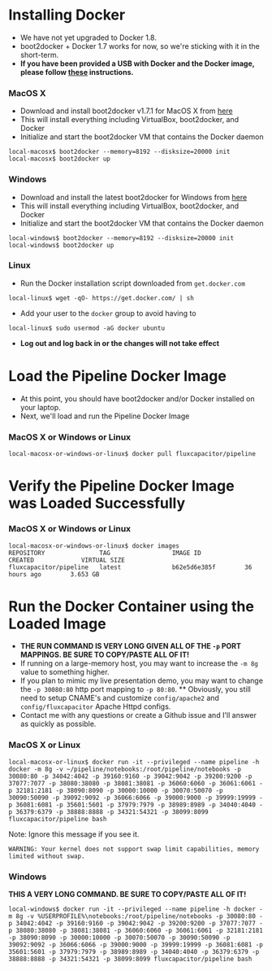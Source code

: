 # Installing Docker
* We have not yet upgraded to Docker 1.8.  
* boot2docker + Docker 1.7 works for now, so we're sticking with it in the short-term.
* **If you have been provided a USB with Docker and the Docker image, please follow [these](https://github.com/fluxcapacitor/pipeline/wiki/Install-Docker-and-Load-the-Docker-Image-from-USB) instructions.**

### MacOS X
* Download and install boot2docker v1.7.1 for MacOS X from [here](https://github.com/boot2docker/osx-installer/releases/tag/v1.7.1)
* This will install everything including VirtualBox, boot2docker, and Docker
* Initialize and start the boot2docker VM that contains the Docker daemon
```
local-macosx$ boot2docker --memory=8192 --disksize=20000 init
local-macosx$ boot2docker up
```

### Windows
* Download and install the latest boot2docker for Windows from [here](https://github.com/boot2docker/windows-installer/releases/tag/v1.7.1)
* This will install everything including VirtualBox, boot2docker, and Docker
* Initialize and start the boot2docker VM that contains the Docker daemon
```
local-windows$ boot2docker --memory=8192 --disksize=20000 init
local-windows$ boot2docker up
```

### Linux
* Run the Docker installation script downloaded from `get.docker.com`
```
local-linux$ wget -qO- https://get.docker.com/ | sh
```
* Add your user to the `docker` group to avoid having to 
```
local-linux$ sudo usermod -aG docker ubuntu
```
* **Log out and log back in or the changes will not take effect**

# Load the Pipeline Docker Image 
* At this point, you should have boot2docker and/or Docker installed on your laptop.
* Next, we'll load and run the Pipeline Docker Image

### MacOS X or Windows or Linux
```
local-macosx-or-windows-or-linux$ docker pull fluxcapacitor/pipeline
``` 

# Verify the Pipeline Docker Image was Loaded Successfully
### MacOS X or Windows or Linux
```
local-macosx-or-windows-or-linux$ docker images
REPOSITORY               TAG                 IMAGE ID            CREATED             VIRTUAL SIZE
fluxcapacitor/pipeline   latest              b62e5d6e385f        36 hours ago        3.653 GB
```

# Run the Docker Container using the Loaded Image
* **THE RUN COMMAND IS VERY LONG GIVEN ALL OF THE `-p` PORT MAPPINGS.  BE SURE TO COPY/PASTE ALL OF IT!**
* If running on a large-memory host, you may want to increase the `-m 8g` value to something higher.
* If you plan to mimic my live presentation demo, you may want to change the `-p 30080:80` http port mapping to `-p 80:80`.
** Obviously, you still need to setup CNAME's and customize `config/apache2` and `config/fluxcapacitor` Apache Httpd configs.
* Contact me with any questions or create a Github issue and I'll answer as quickly as possible.

### MacOS X or Linux
```
local-macosx-or-linux$ docker run -it --privileged --name pipeline -h docker -m 8g -v ~/pipeline/notebooks:/root/pipeline/notebooks -p 30080:80 -p 34042:4042 -p 39160:9160 -p 39042:9042 -p 39200:9200 -p 37077:7077 -p 38080:38080 -p 38081:38081 -p 36060:6060 -p 36061:6061 -p 32181:2181 -p 38090:8090 -p 30000:10000 -p 30070:50070 -p 30090:50090 -p 39092:9092 -p 36066:6066 -p 39000:9000 -p 39999:19999 -p 36081:6081 -p 35601:5601 -p 37979:7979 -p 38989:8989 -p 34040:4040 -p 36379:6379 -p 38888:8888 -p 34321:54321 -p 38099:8099 fluxcapacitor/pipeline bash
```
Note:  Ignore this message if you see it.
```
WARNING: Your kernel does not support swap limit capabilities, memory limited without swap.
```
### Windows
**THIS A VERY LONG COMMAND.  BE SURE TO COPY/PASTE ALL OF IT!**
```
local-windows$ docker run -it --privileged --name pipeline -h docker -m 8g -v %USERPROFILE%\notebooks:/root/pipeline/notebooks -p 30080:80 -p 34042:4042 -p 39160:9160 -p 39042:9042 -p 39200:9200 -p 37077:7077 -p 38080:38080 -p 38081:38081 -p 36060:6060 -p 36061:6061 -p 32181:2181 -p 38090:8090 -p 30000:10000 -p 30070:50070 -p 30090:50090 -p 39092:9092 -p 36066:6066 -p 39000:9000 -p 39999:19999 -p 36081:6081 -p 35601:5601 -p 37979:7979 -p 38989:8989 -p 34040:4040 -p 36379:6379 -p 38888:8888 -p 34321:54321 -p 38099:8099 fluxcapacitor/pipeline bash
```